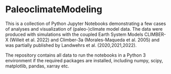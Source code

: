 # PaleoclimateModeling

This is a collection of Python Jupyter Notebooks demonstrating a few cases of analyses and visualization of (paleo-)climate model data. 
The data were produced with simulations with the coupled Earth System Models CLIMBER-X (Willeit et al. 2022) and Climber-3a (Morales-Maqueda et al. 2005) and was partially published by Landwehrs et al. (2020,2021,2022).

The repository contains all data to run the notebooks in a Python 3 environment if the required packages are installed, including numpy, scipy, matplotlib, pandas, xarray etc.


